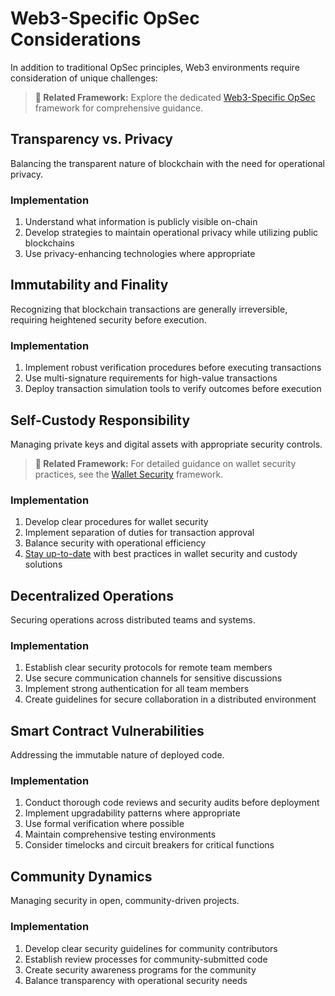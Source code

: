 # Web3-Specific OpSec Considerations

In addition to traditional OpSec principles, Web3 environments require consideration of unique challenges:

> **🔗 Related Framework:** Explore the dedicated [Web3-Specific OpSec](../operational-security/web3-specific-opsec/) framework for comprehensive guidance.

## Transparency vs. Privacy

Balancing the transparent nature of blockchain with the need for operational privacy.

### Implementation

1. Understand what information is publicly visible on-chain
2. Develop strategies to maintain operational privacy while utilizing public blockchains
3. Use privacy-enhancing technologies where appropriate

## Immutability and Finality

Recognizing that blockchain transactions are generally irreversible, requiring heightened security before execution.

### Implementation

1. Implement robust verification procedures before executing transactions
2. Use multi-signature requirements for high-value transactions
3. Deploy transaction simulation tools to verify outcomes before execution

## Self-Custody Responsibility

Managing private keys and digital assets with appropriate security controls.

> **🔗 Related Framework:** For detailed guidance on wallet security practices, see the [Wallet Security](../wallet-security/) framework.

### Implementation

1. Develop clear procedures for wallet security
2. Implement separation of duties for transaction approval
3. Balance security with operational efficiency
4. [Stay up-to-date](../awareness/staying-up-to-date.md) with best practices in wallet security and custody solutions

## Decentralized Operations

Securing operations across distributed teams and systems.

### Implementation

1. Establish clear security protocols for remote team members
2. Use secure communication channels for sensitive discussions
3. Implement strong authentication for all team members
4. Create guidelines for secure collaboration in a distributed environment

## Smart Contract Vulnerabilities

Addressing the immutable nature of deployed code.

### Implementation

1. Conduct thorough code reviews and security audits before deployment
2. Implement upgradability patterns where appropriate
3. Use formal verification where possible
4. Maintain comprehensive testing environments
5. Consider timelocks and circuit breakers for critical functions

## Community Dynamics

Managing security in open, community-driven projects.

### Implementation

1. Develop clear security guidelines for community contributors
2. Establish review processes for community-submitted code
3. Create security awareness programs for the community
4. Balance transparency with operational security needs
